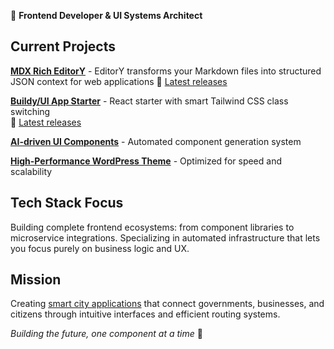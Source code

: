 🚀 **Frontend Developer & UI Systems Architect**

## Current Projects

**[MDX Rich EditorY](https://github.com/alexy-os/mdx-editory)** - EditorY transforms your Markdown files into structured JSON context for web applications
📡 [Latest releases](https://github.com/alexy-os/mdx-editory/releases)

**[Buildy/UI App Starter](https://github.com/buildy-ui/app-starter)** - React starter with smart Tailwind CSS class switching  
📡 [Latest releases](https://github.com/buildy-ui/app-starter/releases)

**[AI-driven UI Components](https://github.com/buildy-ui/ui)** - Automated component generation system

**[High-Performance WordPress Theme](https://github.com/alexy-os/wp-fasty)** - Optimized for speed and scalability

## Tech Stack Focus

Building complete frontend ecosystems: from component libraries to microservice integrations. Specializing in automated infrastructure that lets you focus purely on business logic and UX.

## Mission

Creating [smart city applications](https://ecocity.alexy-os.com/) that connect governments, businesses, and citizens through intuitive interfaces and efficient routing systems.

*Building the future, one component at a time* 🎯

